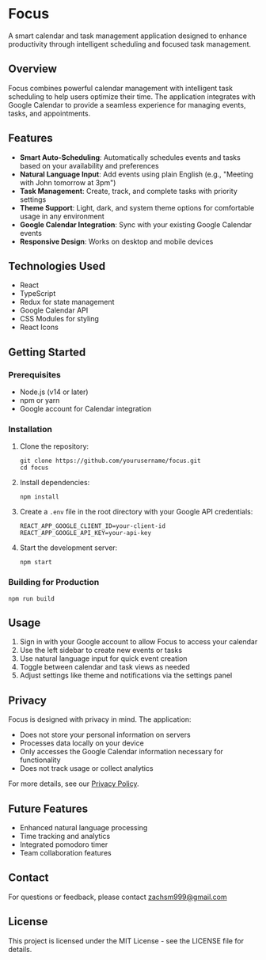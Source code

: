 # Focus

A smart calendar and task management application designed to enhance productivity through intelligent scheduling and focused task management.

## Overview

Focus combines powerful calendar management with intelligent task scheduling to help users optimize their time. The application integrates with Google Calendar to provide a seamless experience for managing events, tasks, and appointments.

## Features

- **Smart Auto-Scheduling**: Automatically schedules events and tasks based on your availability and preferences
- **Natural Language Input**: Add events using plain English (e.g., "Meeting with John tomorrow at 3pm")
- **Task Management**: Create, track, and complete tasks with priority settings
- **Theme Support**: Light, dark, and system theme options for comfortable usage in any environment
- **Google Calendar Integration**: Sync with your existing Google Calendar events
- **Responsive Design**: Works on desktop and mobile devices

## Technologies Used

- React
- TypeScript
- Redux for state management
- Google Calendar API
- CSS Modules for styling
- React Icons

## Getting Started

### Prerequisites

- Node.js (v14 or later)
- npm or yarn
- Google account for Calendar integration

### Installation

1. Clone the repository:

   ```
   git clone https://github.com/yourusername/focus.git
   cd focus
   ```

2. Install dependencies:

   ```
   npm install
   ```

3. Create a `.env` file in the root directory with your Google API credentials:

   ```
   REACT_APP_GOOGLE_CLIENT_ID=your-client-id
   REACT_APP_GOOGLE_API_KEY=your-api-key
   ```

4. Start the development server:
   ```
   npm start
   ```

### Building for Production

```
npm run build
```

## Usage

1. Sign in with your Google account to allow Focus to access your calendar
2. Use the left sidebar to create new events or tasks
3. Use natural language input for quick event creation
4. Toggle between calendar and task views as needed
5. Adjust settings like theme and notifications via the settings panel

## Privacy

Focus is designed with privacy in mind. The application:

- Does not store your personal information on servers
- Processes data locally on your device
- Only accesses the Google Calendar information necessary for functionality
- Does not track usage or collect analytics

For more details, see our [Privacy Policy](src/pages/privacyPolicy/privacyPolicy.tsx).

## Future Features

- Enhanced natural language processing
- Time tracking and analytics
- Integrated pomodoro timer
- Team collaboration features

## Contact

For questions or feedback, please contact zachsm999@gmail.com

## License

This project is licensed under the MIT License - see the LICENSE file for details.
